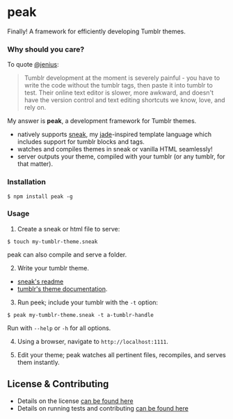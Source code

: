 peak
===============

Finally!  A framework for efficiently developing Tumblr themes.

### Why should you care?
To quote [@jenius](https://github.com/carrot/carrot-the-company/blob/master/ideas/tumblr-parser.md):

> Tumblr development at the moment is severely painful - you have to write the code without the tumblr tags, then paste it into tumblr to test. Their online text editor is slower, more awkward, and doesn't have the version control and text editing shortcuts we know, love, and rely on.

My answer is **peak**, a development framework for Tumblr themes.  

- natively supports [sneak](http://www.github.com/nporteschaikin/sneak), my [jade](http://www.github.com/visionmedia/jade)-inspired template language which includes support for tumblr blocks and tags.
- watches and compiles themes in sneak or vanilla HTML seamlessly!
- server outputs your theme, compiled with your tumblr (or any tumblr, for that matter).

### Installation

```
$ npm install peak -g
```

### Usage

1. Create a sneak or html file to serve:

  ```
  $ touch my-tumblr-theme.sneak
  ```

  peak can also compile and serve a folder.  


2. Write your tumblr theme.  
  - [sneak's readme](http://www.github.com/nporteschaikin/sneak/tree/master/README.md)
  - [tumblr's theme documentation](http://www.tumblr.com/docs/en/custom_themes).

3. Run peek; include your tumblr with the `-t` option:

  ```
  $ peak my-tumblr-theme.sneak -t a-tumblr-handle
  ```

  Run with `--help` or `-h` for all options.

4. Using a browser, navigate to `http://localhost:1111`.

5. Edit your theme; peak watches all pertinent files, recompiles, and serves them instantly.

## License & Contributing

- Details on the license [can be found here](LICENSE.md)
- Details on running tests and contributing [can be found here](CONTRIBUTING.md)

